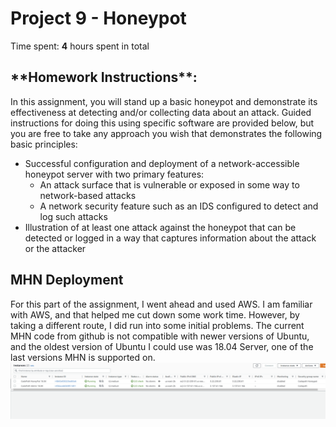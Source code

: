 # Project 9 - Honeypot

Time spent: **4** hours spent in total

<h2>**Homework Instructions**:</h2> 
In this assignment, you will stand up a basic honeypot and demonstrate its effectiveness at detecting and/or collecting data about an attack. Guided instructions for doing this using specific software are provided below, but you are free to take any approach you wish that demonstrates the following basic principles:

- Successful configuration and deployment of a network-accessible honeypot server with two primary features:
  - An attack surface that is vulnerable or exposed in some way to network-based attacks
  - A network security feature such as an IDS configured to detect and log such attacks
- Illustration of at least one attack against the honeypot that can be detected or logged in a way that captures information about the attack or the attacker

<h2>MHN Deployment</h2>
For this part of the assignment, I went ahead and used AWS. I am familiar with AWS, and that helped me cut down some work time. However, by taking a different route, I did run into some initial problems. The current MHN code from github is not compatible with newer versions of Ubuntu, and the oldest version of Ubuntu I could use was 18.04 Server, one of the last versions MHN is supported on.
<img src="aws.png" alt="AWS">

